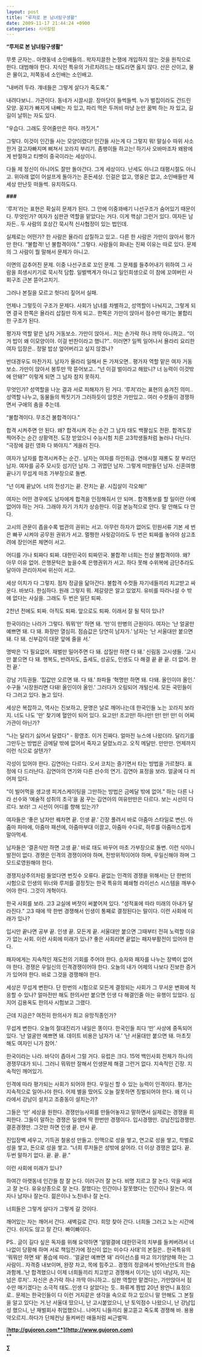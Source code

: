```yaml
---
layout: post
title: "루저로 본 남녀탐구생활"
date: 2009-11-17 21:44:24 +0900
categories: 시사칼럼
---
```

**“루저로 본 남녀탐구생활”**

무릇 군자는.. 아랫동네 소인배들의.. 왁자지끌한 논쟁에 개입하지 않는 것을 원칙으로 한다. 대범해야 한다. 지식인 특유의 가르치려드는 태도라면 옳지 않다. 산은 산이고, 물은 물이고, 저쪽동네 소인배는 소인배고.

“내버려 두라. 걔네들은 그렇게 살다가 죽도록.”

내려다보니.. 가관이다. 동네가 시끌시끌. 장마당이 들썩들썩. 누가 벌집이라도 건드린 모양. 꽁지가 빠지게 내빼는 자 있고, 파리 먹은 두꺼비 마냥 눈만 꿈벅 하는 자 있고, 길길이 날뛰는 자도 있다. 

“우습다. 그래도 웃어줄만은 하다. 까짓거.”

그렇다. 이것이 인간들 사는 모양이렸다! 인간들 사는게 다 그렇지 뭐! 말실수 따위 사소한거 걸고자빠지며 삐쳐서 꼬라지 부리기. 좀팽이들 하고는! 하기사 오바마조차 왜왕에게 반절하고 티벳이 중국이라는 세상이니.

다들 제 정신이 아니어도 잘만 돌아간다. 그게 세상이다. 난세도 아니고 태평시절도 아니고. 위아래 없이 어설프게 돌아가는 혼돈세상. 인걸은 없고, 영웅은 없고, 소인배들만 제세상 만난듯 떠들썩. 유치하도다. 

**###**

‘루저’라는 표현은 확실히 문제가 된다. 그 안에 이중꽈배기 나선구조가 숨어있기 때문이다. 무엇인가? 여자가 심판관 역할을 맡았다는 거다. 이게 핵심! 그런거 있다. 여자든 남자든.. 두 사람의 호상간 묵시적 신사협정이 있는 법인데.

실제로는 어떤가? 한 사람은 욜라리 삽질하고 있고.. 다른 한 사람은 가만이 앉아서 평가만 한다. “불합격! 넌 불합격이야.” 그렇다. 사람들이 화내는 진짜 이유는 따로 있다. 문제의 그 사람이 뭘 말해서 문제가 아니고.

이면의 감추어진 문제. 이중 나선구조로 꼬인 문제. 그 문제를 들추어내기 위하여 그 사람을 희생시키기로 묵시적 담합. 일벌백계가 아니고 일인희생으로 이 참에 꼬여버린 사회구조 근본 뜯어고치기. 

그러나 본질을 모르고 헛다리 짚어서 실패. 

언제나 그렇듯이 구조가 문제다. 사회가 남녀를 차별하고, 성역할이 나눠지고, 그렇게 되면 결국 한쪽은 욜라리 삽질만 하게 되고.. 한쪽은 가만이 앉아서 점수만 매기는 불합리한 구조가 된다.

평가자 역할 맡은 남자 거동보소. 가만이 앉아서.. 저는 손가락 하나 까딱 아니하고.. “이거 밥이 왜 이모양이야. 이걸 반찬이라고 했니?”.. 이러면? 일찍 일어나서 욜라리 요리한 여자 입장은.. 정말 밥상 엎어버리고 싶지 않겠나? 

반대경우도 마찬가지. 남자가 욜라리 일해서 돈 가져오면.. 평가자 역할 맡은 여자 거동보소. 가만이 앉아서 봉투만 딱 뜯어보고.. “넌 이걸 벌이라고 해왔니? 너 능력이 이것밖에 안돼?” 이렇게 되면 그 남자 참지 못하지. 

무엇인가? 성역할을 나눈 결과 서로 피해자가 된 거다. ‘루저’라는 표현의 숨겨진 의미.. 성역할 나누고, 동물들의 짝짓기가 그러하듯이 암컷은 가만있고.. 여러 수컷들이 경쟁하면서 구애의 춤을 추는데.

“불합격이다. 무조건 불합격이다.”

합격 시켜주면 안 된다. 왜? 합격시켜 주는 순간 그 남자 태도 백팔십도 전환. 합격도장 찍어주는 순간 상황역전. 도장 받았으니 수능시험 치른 고3학생들처럼 놀러나 다닌다. “극장에 걸린 영화 다 봐야지.” 게을러 진다. 

여자가 남자를 합격시켜주는 순간.. 남자는 여자를 하인취급. 연애시절 재롱도 잘 부리던 남자. 여자를 공주 모시듯 섬기던 남자. 그 귀엽던 남자. 그렇게 떠받들던 남자. 신혼여행 끝나기 무섭게 마초 가부장으로 돌변. 

“넌 이제 끝났어. 너의 전성기는 끝. 잔치는 끝. 시집살이 각오해!”

여자는 어떤 경우에도 남자에게 합격을 인정해줘서 안 되며.. 합격통보를 할 일이란 아예 없어야 하는 거다. 그래야 자기 가치가 상승한다. 이걸 본능적으로 안다. 말 안해도 다 안다. 

고시의 관문이 좁을수록 법관의 권위는 서고. 아무런 하자가 없어도 민원서류 기본 세 번은 빠꾸 시켜야 공무원 권위가 서고. 멀쩡한 사윗감이라도 두 번은 퇴짜를 놓아야 삼고초려에 장인어른 체면이 서고. 

어디를 가나 퇴짜다 퇴짜. 대한민국이 퇴짜민국. 불합격! 너희는 천상 불합격이야. 왜? 아무 이유 없어. 은행문턱은 높을수록 은행권위가 서고. 하다 못해 수위복에 금단추라도 달아야 관리아저씨 위신이 서고. 

세상 이치가 다 그렇지. 점차 정글을 닮아간다. 불합격 수컷들 자기네들끼리 치고받고 싸운다. 바보다. 한심하다. 원래 그렇지 뭐. 제갈량은 알고 있었지. 유비를 따라나설 수 밖에 없다는 사실을. 그래도 두 번은 일단 퇴짜.

2천년 전에도 퇴짜. 아직도 퇴짜. 앞으로도 퇴짜. 이래서 잘 될 턱이 있나? 

한국이라는 나라가 그렇다. 뭐뭐‘만’ 하면 돼. ‘만’이 만병의 근원이다. 여자는 ‘난 얼굴만 예쁘면 돼. 다 돼. 화장만 열심히. 점슴값은 당연히 남자가.’ 남자는 ‘난 서울대만 붙으면 돼. 다 돼. 신부감이 대문 앞에 줄을 서.’ 

명박은 ‘다 필요없어. 재벌만 밀어주면 다 돼. 삽질만 하면 다 돼.’ 신림동 고시생들. ‘고시만 붙으면 다 돼. 행복도, 반려자도, 출세도, 성공도, 인생도 다 해결 끝 끝 끝. 더 없어. 완전 끝.’ 

강남 기득권들. ‘집값만 오르면 돼. 다 돼.’ 좌파들 ‘혁명만 하면 돼. 다돼. 올인이야 올인.’ 수구들 ‘시장원리면 다돼! 올인이야 올인.’ 그러다가 오링되어 개털신세. 모든 국민들이 다 그러고 있다. 놀고 있다.

세상은 복잡하고, 역사는 진보하고, 문명은 날로 깨어나는데 한국인들 노는 꼬라지 보라지. 너도 나도 '만' 찾기에 혈안이 되어 있다. 요고만! 조고만! 하나만! 만! 만! 만! 이 어찌 가관이 아닌가? 

“나는 달리기 싫어서 달렸다” - 황영조. 이거 진짜다. 얼마전 뉴스에 나왔더라. 달리기를 그만두는 방법은 금메달 밖에 없어서 죽자고 달렸노라고. 오직 메달만. 만만만. 언제까지 이런 식으로 살텐가?

각성이 있어야 한다. 김연아는 다르다. 오서 코치는 즐기면서 타는 방법을 가르쳤다. 표정에 다 드러난다. 김연아의 연기와 다른 선수의 연기. 김연아 표정을 보라. 얼굴에 다 씌어져 있다.

“이 빌어먹을 생고생 피겨스케이팅을 그만하는 방법은 금메달 밖에 없어.” 하는 다른 나라 선수와 ‘예술적 성취의 초극’을 꿈 꾸는 김연아의 여유만만은 다르다. 보는 시선이 다르다. 보라! 그 시선이 어디를 향해 있는가?

여자들은 ‘좋은 남자만 꿰차면 끝. 인생 끝.’ 긴장 풀려서 바로 아줌마 스타일로 변신. 아줌마 파마에, 아줌마 패션에, 아줌마부대 이끌고, 아줌마 수다로, 하루를 아줌마스럽게 말아먹세.

남자들은 ‘결혼식만 하면 고생 끝.’ 바로 태도 바꾸어 마초 가부장으로 돌변. 이런 식이니 발전이 없다. 경쟁은 인격의 경쟁이어야 하며, 전방위적이어야 하며, 우일신해야 하며 그 모드로영원해야 한다. 

경쟁지상주의처럼 들었다면 번짓수 오류다. 끝없는 인격의 경쟁을 위해서는 단 한번의 시험으로 인생의 위너와 루저를 결정짓는 한국 특유의 폐쇄형 라이선스 시스템을 깨부수어야 한다. 그것이 개혁이다. 

한국 사회를 보라. 고3 교실에 버젓이 써붙어져 있다. “성적표에 따라 미래의 아내가 달라진다.” 고3 때에 딱 한번 경쟁해서 인생이 통째로 결정된다는 말이다. 이런 사회에 미래가 있나?

입시만 끝나면 공부 끝. 인생 끝. 모든게 끝. 서울대만 붙으면 그때부터 전혀 노력할 이유가 없는 사회. 이런 사회에 미래가 있나? 좋은 사회라면 끝없는 패자부활전이 있어야 한다.

패자에게는 지속적인 재도전의 기회를 주어야 한다. 승자와 패자를 나누는 장벽이 없어야 한다. 경쟁은 우일신의 인격경쟁이어야 한다. 오늘의 내가 어제의 나보다 진보한 증거가 있어야 한다. 바로 그것을 경쟁해야 한다. 

세상은 무섭게 변한다. 단 한번의 시험으로 모든게 결정되는 사회가 그 무서운 변화에 적응할 수 있나? 얼마전만 해도 한의사만 붙으면 인생 다 해결인줄 아는 유행이 있었다. 심지어 김용옥도 한의사 시험보고 그랬다. 

근데 지금은? 여전히 한의사가 최고 유망직종인가? 

무섭게 변한다. 오늘의 절대진리가 내일은 똥이다. 한국인들 죄다 ‘만’ 사상에 중독되어 있다. ‘난 얼굴만 예쁘면 돼. 데이트 비용은 남자가 내.’ ‘난 서울대만 붙으면 돼. 마초짓 해도 여자인 니가 참어.’

한국이라는 나라. 바닥이 좁아서 그럴 거다. 유럽은 크다. 15억 백인사회 전체가 하나의 경쟁무대가 되니. 그러니 뭐뭐만 잘해서 인생문제 해결 그런거 없다. 지속적인 긴장. 지속적인 깨어있기.

인격에 따라 평가되는 사회가 되어야 한다. 우일신 할 수 있는 능력이 인격이다. 평가는 지속적으로 일어나야 한다. 어제 별을 땄어도 오늘 잘못하면 징벌되어야 한다. 왜 이 나라에서 강남이 설치고 조중동이 설치는가?

그들은 ‘만’ 세상을 원한다. 경쟁만능사회를 만들어놓자고 말하면서 실제로는 경쟁을 회피한다. 그들이 말하는 경쟁은 일생에 딱 한번만 경쟁이다. 입시경쟁만. 강남진입경쟁만. 결혼경쟁만. 그것만 하면 인생 끝. 만사 끝.

진입장벽 세우고, 기득권 철옹성 만들고. 인맥으로 성을 쌓고, 연고로 성을 쌓고, 학벌로 성을 쌓고, 돈으로 성을 쌓고. “너희 루저들은 성밖에 살어라. 더 이상 경쟁은 없다. 끝. 두번 말하기 없다. 끝. 끝. 끝.”

이런 사회에 미래가 있나?

하여간 아랫동네 인간들 참 잘 논다. 이러구러 잘 논다. 비명 지르고 잘 논다. 악을 써대고 잘 논다. 유유상종으로 잘 논다. 잘했다는 인간이나 잘못했다는 인간이나 잘논다. 여자나 남자나 잘논다. 젊은이나 노친네나 잘 논다.

너희들은 그렇게 살다가 그렇게 갈 것이다. 

깨어있는 자는 깨어서 간다. 새벽길로 간다. 희망 찾아 간다. 너희들 그러고 노는 시간에 간다. 쉬지도 않고 잘 간다. 빠이빠이다.  
  
  
  
  
PS.. 글이 길다 싶은 독자를 위해 요약하면 '얼떨결에 대한민국의 치부를 들켜버려서 너나없이 당황해 하며 서로 책임전가에 정신이 없는 미수다 사태'의 본질은.. 한국특유의 '뭐뭐만 하면 돼' 풍습에 따라.. '얼굴만 예쁘면 돼' 라이선스를 따고 의기양양해 하는 그 사람이.. 자격증 내보이며, 완장 차고, 목에 힘주고.. 경쟁의 정글에서 벗어난안도의 한숨과함께..'난 합격했으니 이제 너희들끼리 치고받고 경쟁해서 이기는 넘이 내남자, 지는 넘은 루저'.. 자신은 손가락 하나 까딱 아니하고.. 심판 역할만 맡겠다는, 가만앉아서 점수만 매기겠다는 소극적 태도..인생 다 살았다는 듯.. 화류계 짬밥 20년 왕언니 표정으로.. 문제는 한국인들이 다 이런 거지같은 생각을 속으로 하고 있으니 말 안해도 그 본질을 알고 있다는 거.난 서울대 땄으니, 난 고시붙었으니, 난 토익점수 나왔으니, 난 강남입성 했으니, 난 재벌회사 취업했으니.. 나머지 니들끼리 물고뜯고 죽도록 경쟁해 바. 용용 약오르지..하다가 단체컨닝 들켜버린 애들처럼 씨근벌떡.

[**http://gujoron.com**](http://www.gujoron.com)**  
** 

**∑**